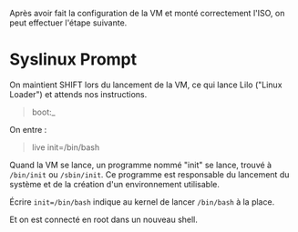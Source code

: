Après avoir fait la configuration de la VM et monté correctement l'ISO, on peut effectuer l'étape suivante.

<h1> Syslinux Prompt</h1>

On maintient SHIFT lors du lancement de la VM, ce qui lance Lilo ("Linux Loader") et attends nos instructions.

> boot:_

On entre :

>live init=/bin/bash

Quand la VM se lance, un programme nommé "init" se lance, trouvé à  `/bin/init`  ou  `/sbin/init`. Ce programme est responsable du lancement du système et de la création d'un environnement utilisable.

Écrire  `init=/bin/bash`  indique au kernel de lancer  `/bin/bash`  à la place.

Et on est connecté en root dans un nouveau shell.